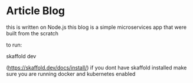 # Article Blog 
this is written on Node.js
this blog is a simple microservices app that were built from the scratch

to run: 

skaffold dev

(https://skaffold.dev/docs/install/) if you dont have skaffold installed
make sure you are running docker and kubernetes enabled